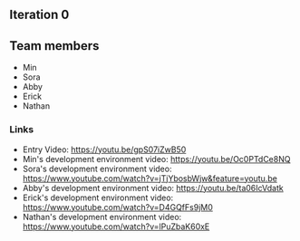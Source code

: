 ## Iteration 0

## Team members
 - Min 
 - Sora
 - Abby
 - Erick
 - Nathan

### Links
 - Entry Video: https://youtu.be/gpS07iZwB50
 - Min's development environment video: https://youtu.be/Oc0PTdCe8NQ
 - Sora's development environment video: https://www.youtube.com/watch?v=jTjYbosbWjw&feature=youtu.be
 - Abby's development environment video: https://youtu.be/ta06IcVdatk
 - Erick's development environment video: https://www.youtube.com/watch?v=D4GQfFs9jM0
 - Nathan's development environment video: https://www.youtube.com/watch?v=lPuZbaK60xE